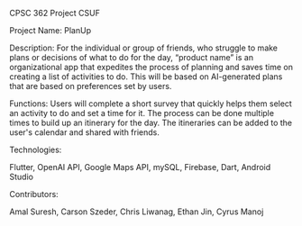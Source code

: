 CPSC 362 Project CSUF

Project Name: PlanUp

Description: 
For the individual or group of friends, who struggle to make plans or decisions of what to do for the day, “product name” is an organizational app that expedites the process of planning and saves time on creating a list of activities to do. This will be based on AI-generated plans that are based on preferences set by users.

Functions: Users will complete a short survey that quickly helps them select an activity to do and set a time for it. The process can be done multiple times to build up an itinerary for the day. The itineraries can be added to the user's calendar and shared with friends.

Technologies:

Flutter, OpenAI API, Google Maps API, mySQL, Firebase, Dart, Android Studio

Contributors: 

Amal Suresh, Carson Szeder, Chris Liwanag, Ethan Jin, Cyrus Manoj
                  


 
